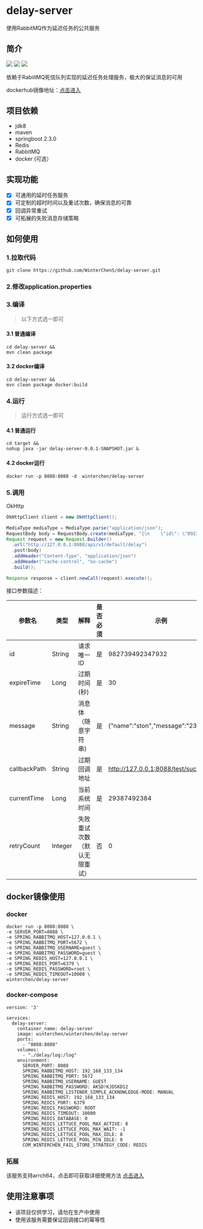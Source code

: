 # delay-server
使用RabbitMQ作为延迟任务的公共服务

## 简介

![](https://img.shields.io/badge/springboot-2.3.0-green)  ![](https://img.shields.io/badge/license-Apache%202-blue) ![](https://img.shields.io/badge/docker--image-1.0.0-orange)

依赖于RabiitMQ死信队列实现的延迟任务处理服务，极大的保证消息的可用

dockerhub镜像地址：[点击进入](https://hub.docker.com/repository/docker/winterchen/delay-server)


## 项目依赖

- jdk8
- maven
- springboot 2.3.0
- Redis
- RabbitMQ
- docker (可选）

## 实现功能

- [X] 可通用的延时任务服务
- [X] 可定制的超时时间以及重试次数，确保消息的可靠
- [X] 回调异常重试
- [X] 可拓展的失败消息存储策略

## 如何使用

### 1.拉取代码
```
git clone https://github.com/WinterChenS/delay-server.git
```

### 2.修改application.properties

### 3.编译

> 以下方式选一即可

#### 3.1 普通编译

```
cd delay-server &&
mvn clean package
```

#### 3.2 docker编译

```
cd delay-server &&
mvn clean package docker:build
```

### 4.运行

> 运行方式选一即可

#### 4.1 普通运行
```
cd target &&
nohup java -jar delay-server-0.0.1-SNAPSHOT.jar &
```

#### 4.2 docker运行

```
docker run -p 8088:8088 -d  winterchen/delay-server
```


### 5.调用

OkHttp
```java
OkHttpClient client = new OkHttpClient();

MediaType mediaType = MediaType.parse("application/json");
RequestBody body = RequestBody.create(mediaType, "{\n    \"id\": \"0923840293429384023\",\n    \"expireTime\": 3,\n    \"message\": \"hello\",\n    \"callbackPath\": \"http://127.0.0.1:8088/test/success\",\n    \"currentTime\": 29387492384,\n    \"retryCount\": 3\n}");
Request request = new Request.Builder()
  .url("http://127.0.0.1:8088/api/v1/default/delay")
  .post(body)
  .addHeader("Content-Type", "application/json")
  .addHeader("cache-control", "no-cache")
  .build();

Response response = client.newCall(request).execute();
```
接口参数描述：

参数名 | 类型| 解释 | 是否必须 | 示例
---|---|---|---|---
id | String | 请求唯一ID | 是 | 982739492347932
expireTime | Long | 过期时间(秒) | 是 | 30
message | String | 消息体（随意字符串) | 是 | {"name":"ston","message":"23424"}
callbackPath | String | 过期回调地址 | 是 | http://127.0.0.1:8088/test/success
currentTime | Long | 当前系统时间 | 是 | 29387492384
retryCount | Integer | 失败重试次数（默认无限重试）| 否 | 0


## docker镜像使用

### docker

```
docker run -p 8088:8088 \
-e SERVER_PORT=8088 \
-e SPRING_RABBITMQ_HOST=127.0.0.1 \
-e SPRING_RABBITMQ_PORT=5672 \
-e SPRING_RABBITMQ_USERNAME=guest \
-e SPRING_RABBITMQ_PASSWORD=guest \
-e SPRING_REDIS_HOST=127.0.0.1 \
-e SPRING_REDIS_PORT=6379 \
-e SPRING_REDIS_PASSWORD=root \
-e SPRING_REDIS_TIMEOUT=10000 \
winterchen/delay-server
```

### docker-compose

```
version: '3'

services:
  delay-server:
    container_name: delay-server
    image: winterchen/winterchen/delay-server
    ports:
      - "8088:8088"
    volumes:
      - "./delay/log:/log"
    environment:
      SERVER_PORT: 8088
      SPRING_RABBITMQ_HOST: 192_168_133_134
      SPRING_RABBITMQ_PORT: 5672
      SPRING_RABBITMQ_USERNAME: GUEST
      SPRING_RABBITMQ_PASSWORD: AKSD!KJDSKD12
      SPRING_RABBITMQ_LISTENER_SIMPLE_ACKNOWLEDGE-MODE: MANUAL
      SPRING_REDIS_HOST: 192_168_133_134
      SPRING_REDIS_PORT: 6379
      SPRING_REDIS_PASSWORD: ROOT
      SPRING_REDIS_TIMEOUT: 10000
      SPRING_REDIS_DATABASE: 0
      SPRING_REDIS_LETTUCE_POOL_MAX_ACTIVE: 8
      SPRING_REDIS_LETTUCE_POOL_MAX_WAIT: -1
      SPRING_REDIS_LETTUCE_POOL_MAX_IDLE: 8
      SPRING_REDIS_LETTUCE_POOL_MIN_IDLE: 0
      COM_WINTERCHEN_FAIL_STORE_STRATEGY_CODE: REDIS
```

### 拓展

该服务支持arrch64，点击即可获取详细使用方法
[点击进入](https://hub.docker.com/repository/docker/winterchen/delay-server-arrch64)

## 使用注意事项

- 该项目仅供学习，请勿在生产中使用
- 使用该服务需要保证回调接口的幂等性


